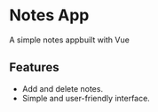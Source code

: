 # Notes App
A simple notes appbuilt with Vue

## Features
- Add and delete notes.
- Simple and user-friendly interface.